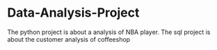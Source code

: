 # Data-Analysis-Project
The python project is about a analysis of NBA player. 
The sql project is about the customer analysis of coffeeshop
